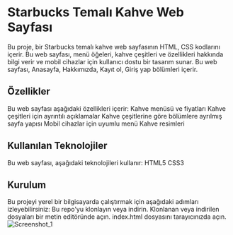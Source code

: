 # Starbucks Temalı Kahve Web Sayfası

Bu proje, bir Starbucks temalı kahve web sayfasının HTML, CSS kodlarını içerir. Bu web sayfası, menü öğeleri, kahve çeşitleri ve özellikleri hakkında bilgi verir ve mobil cihazlar için kullanıcı dostu bir tasarım sunar. Bu web sayfası, Anasayfa, Hakkımızda, Kayıt ol, Giriş yap bölümleri içerir.

## Özellikler
Bu web sayfası aşağıdaki özellikleri içerir:
Kahve menüsü ve fiyatları
Kahve çeşitleri için ayrıntılı açıklamalar
Kahve çeşitlerine göre bölümlere ayrılmış sayfa yapısı
Mobil cihazlar için uyumlu menü
Kahve resimleri

## Kullanılan Teknolojiler
Bu web sayfası, aşağıdaki teknolojileri kullanır:
HTML5
CSS3

## Kurulum
Bu projeyi yerel bir bilgisayarda çalıştırmak için aşağıdaki adımları izleyebilirsiniz:
Bu repo'yu klonlayın veya indirin.
Klonlanan veya indirilen dosyaları bir metin editöründe açın.
index.html dosyasını tarayıcınızda açın.
<br/>
![Screenshot_1](https://user-images.githubusercontent.com/117840847/221589286-12dda7ee-3348-4ef6-89b9-4a1aa777e642.png)
